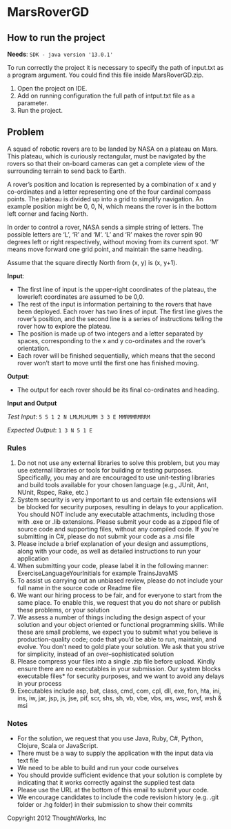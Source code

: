 # MarsRoverGD

## How to run the project

**Needs**: `SDK - java version '13.0.1'`

To run correctly the project it is necessary to specify the path of input.txt as a program argument. You could find this file inside MarsRoverGD.zip.
1. Open the project on IDE.
2. Add on running configuration the full path of intput.txt file as a parameter.
3. Run the project.

## Problem

A squad of robotic rovers are to be landed by NASA on a plateau on Mars. This plateau, which is curiously rectangular, must be navigated by the rovers so that their on-board cameras can get a complete view of the surrounding terrain to send back to Earth.
 
A rover’s position and location is represented by a combination of x and y co-ordinates and a letter representing one of the four cardinal compass points. The plateau is divided up into a grid to simplify navigation. An example position might be 0, 0, N, which means the rover is in the bottom left corner and facing North.
 
In order to control a rover, NASA sends a simple string of letters. The possible letters are ‘L’, ‘R’ and ‘M’. ‘L’ and ‘R’ makes the rover spin 90 degrees left or right respectively, without moving from its current spot. ‘M’ means move forward one grid point, and maintain the same heading.
 
Assume that the square directly North from (x, y) is (x, y+1).
 
**Input**:
- The first line of input is the upper-right coordinates of the plateau, the lowerleft coordinates are assumed to be 0,0.
- The rest of the input is information pertaining to the rovers that have been deployed. Each rover has two lines of input. The first line gives the rover’s position, and the second line is a series of instructions telling the rover how to explore the plateau.
- The position is made up of two integers and a letter separated by spaces, corresponding to the x and y co-ordinates and the rover’s orientation.
- Each rover will be finished sequentially, which means that the second rover won’t start to move until the first one has finished moving.

**Output**:
- The output for each rover should be its final co-ordinates and heading.

**Input and Output**
 
*Test Input*:
`5 5
1 2 N
LMLMLMLMM
3 3 E
MMRMMRMRRM`
 
*Expected Output*:
`1 3 N
5 1 E`

### Rules

1. Do not not use any external libraries to solve this problem, but you may use external libraries or tools for building or testing purposes. Specifically, you may and are encouraged to use unit-testing libraries and build tools available for your chosen language (e.g., JUnit, Ant, NUnit, Rspec, Rake, etc.)
2. System security is very important to us and certain file extensions will be blocked for security purposes, resulting in delays to your application. You should NOT include any executable attachments, including those with .exe or .lib extensions. Please submit your code as a zipped file of source code and supporting files, without any compiled code. If you're submitting in C#, please do not submit your code as a .msi file
3. Please include a brief explanation of your design and assumptions, along with your code, as well as detailed instructions to run your application
4. When submitting your code, please label it in the following manner: ExerciseLanguageYourInitials for example TrainsJavaMS
5. To assist us carrying out an unbiased review, please do not include your full name in the source code or Readme file
6. We want our hiring process to be fair, and for everyone to start from the same place. To enable this, we request that you do not share or publish these problems, or your solution
7. We assess a number of things including the design aspect of your solution and your object oriented or functional programming skills. While these are small problems, we expect you to submit what you believe is production-quality code; code that you’d be able to run, maintain, and evolve. You don’t need to gold plate your solution. We ask that you strive for simplicity, instead of an over–sophisticated solution
8. Please compress your files into a single .zip file before upload. Kindly ensure there are no executables in your submission. Our system blocks executable files* for security purposes, and we want to avoid any delays in your process
9. Executables include asp, bat, class, cmd, com, cpl, dll, exe, fon, hta, ini, ins, iw, jar, jsp, js, jse, pif, scr, shs, sh, vb, vbe, vbs, ws, wsc, wsf, wsh & msi

### Notes

- For the solution, we request that you use Java, Ruby, C#, Python, Clojure, Scala or JavaScript.
- There must be a way to supply the application with the input data via text file
- We need to be able to build and run your code ourselves
- You should provide sufficient evidence that your solution is complete by indicating that it works correctly against the supplied test data
- Please use the URL at the bottom of this email to submit your code.
- We encourage candidates to include the code revision history (e.g. .git folder or .hg folder) in their submission to show their commits

Copyright 2012 ThoughtWorks, Inc
